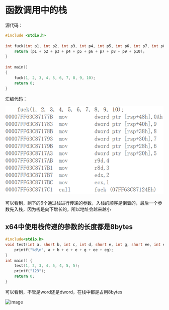 # 函数调用中的栈

源代码：

```c
#include <stdio.h>

int fuck(int p1, int p2, int p3, int p4, int p5, int p6, int p7, int p8, int p9, int p10) {
    return (p1 + p2 + p3 + p4 + p5 + p6 + p7 + p8 + p9 + p10);
}

int main()
{
    fuck(1, 2, 3, 4, 5, 6, 7, 8, 9, 10);
    return 0;
}
```

汇编代码：

![image-20230321123233283](https://raw.githubusercontent.com/wqreytuk/img_repo/main/tylgERDEpC.jpg)

可以看到，剩下的6个通过栈进行传递的参数，入栈的顺序是倒着的，最后一个参数先入栈，因为栈是向下增长的，所以地址会越来越小

## x64中使用栈传递的参数的长度都是8bytes

```c
#include<stdio.h>
void test(int a, short b, int c, int d, short e, int g, short ee, int eg) {
	printf("%d\n", a + b + c + e + g + ee + eg);
}
int main() {
	test(1, 2, 3, 4, 5, 4, 5, 5);
	printf("123");
	return 0;
}
```

可以看到，不管是word还是dword，在栈中都是占用8bytes

![image](https://user-images.githubusercontent.com/48377190/227868615-24e77b94-4e65-4c46-b43d-4abe86488497.png)
